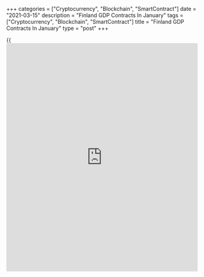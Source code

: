 +++
categories = ["Cryptocurrency", "Blockchain", "SmartContract"]
date = "2021-03-15"
description = "Finland GDP Contracts In January"
tags = ["Cryptocurrency", "Blockchain", "SmartContract"]
title = "Finland GDP Contracts In January"
type = "post"
+++

{{<iframe id="large-banner" src="https://www.bounty.group/#slide=18.0" width="100%" height="600" scrolling="no" style="border: 0px solid rgb(216, 221, 230); border-radius: 3px;">}}

Finland's national output shrank for the second straight month in
January, Statistics Finland reported Monday.  
  
The output of the national [economy][1] declined 3.7 percent year-on-
year, slower than the revised 4 percent decrease seen in December.

In January, national output grew by 1.0 percent from the previous month.

Data showed that primary production grew by around 11 percent annually,
while secondary production rose by less than one percent. On the other
hand, services went down by around six percent from January 2020.

In 2020, the economy contracted for the first time in five years. Gross
domestic product was down 2.8 percent, reversing a 1.3 percent rise in
2019.

Due to higher expenditure related to the [coronavirus][2] pandemic, the
general government deficit rose to EUR 12.9 billion in 2020 from EUR 2.4
billion in the previous year, data showed.

Another report from the statistical office revealed that the current
account surplus in the fourth quarter advanced to EUR 3.3 billion from
EUR 0.24 billion in the third quarter.

For comments and feedback [contact](https://www.playgroundfx.com/contact/): editorial@rtt[news](https://www.letsplayfx.com/blog/forex-news-website/).com

[Economic News][1]

 **What parts of the world are seeing the best (and worst) economic
performances lately? Click[here][3] to check out our [Econ Scorecard][3]
and find out! See up-to-the-moment [ranking](https://www.playgroundfx.com/blog/crypto-exchange-ranking/)s for the best and worst
performers in [GDP][4], [unemployment rate][5], [inflation][6] and much
more.**

   1. www.rtt[news](https://www.letsplayfx.com/blog/forex-news-website/).com/Content/EconomicNews.aspx
   2. www.rtt[news](https://www.letsplayfx.com/blog/forex-news-website/).com/list/coronavirus.aspx
   3. www.rtt[news](https://www.letsplayfx.com/blog/forex-news-website/).com/economic-scorecard/world-rank/industrial-production/highest-performance.aspx
   4. www.rtt[news](https://www.letsplayfx.com/blog/forex-news-website/).com/economic-scorecard/world-rank/GDP/highest-performance.aspx
   5. www.rtt[news](https://www.letsplayfx.com/blog/forex-news-website/).com/economic-scorecard/world-rank/unemployment-rate/lowest-performance.aspx
   6. www.rtt[news](https://www.letsplayfx.com/blog/forex-news-website/).com/economic-scorecard/world-rank/CPI/highest-performance.aspx